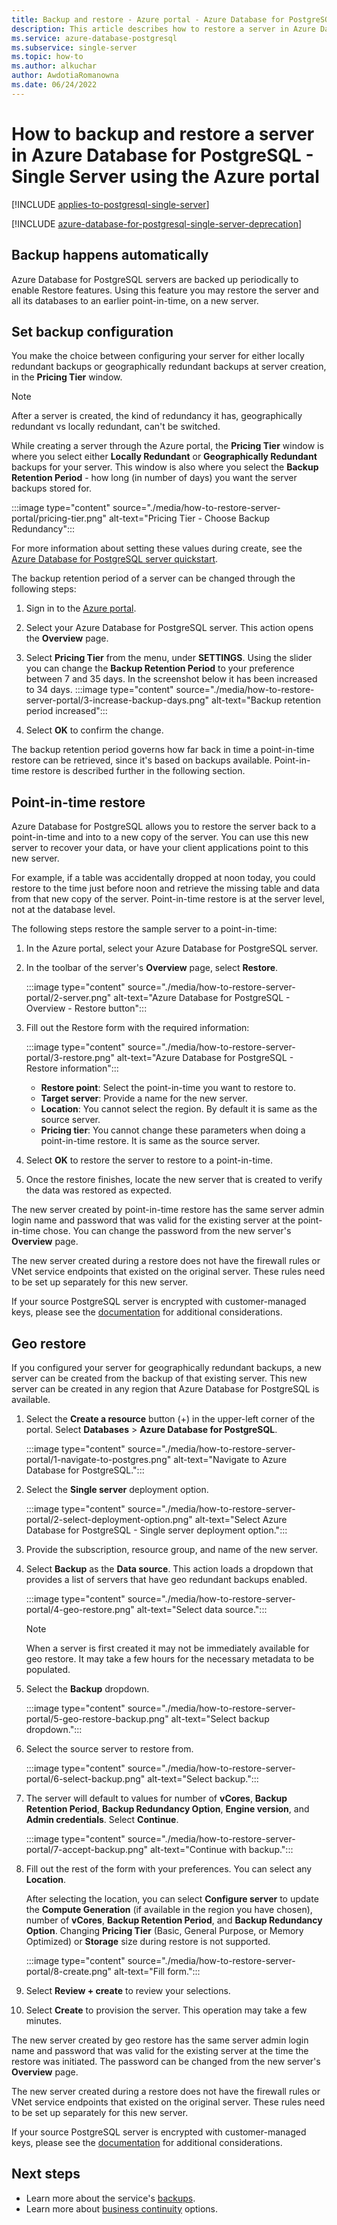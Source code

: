 ```yaml
---
title: Backup and restore - Azure portal - Azure Database for PostgreSQL - Single Server
description: This article describes how to restore a server in Azure Database for PostgreSQL - Single Server using the Azure portal.
ms.service: azure-database-postgresql
ms.subservice: single-server
ms.topic: how-to
ms.author: alkuchar
author: AwdotiaRomanowna
ms.date: 06/24/2022
---
```


# How to backup and restore a server in Azure Database for PostgreSQL - Single Server using the Azure portal

[!INCLUDE [applies-to-postgresql-single-server](../includes/applies-to-postgresql-single-server.md)]

[!INCLUDE [azure-database-for-postgresql-single-server-deprecation](../includes/azure-database-for-postgresql-single-server-deprecation.md)]

## Backup happens automatically

Azure Database for PostgreSQL servers are backed up periodically to enable Restore features. Using this feature you may restore the server and all its databases to an earlier point-in-time, on a new server.

## Set backup configuration

You make the choice between configuring your server for either locally redundant backups or geographically redundant backups at server creation, in the **Pricing Tier** window.

> [!NOTE]
> After a server is created, the kind of redundancy it has, geographically redundant vs locally redundant, can't be switched.
>

While creating a server through the Azure portal, the **Pricing Tier** window is where you select either **Locally Redundant** or **Geographically Redundant** backups for your server. This window is also where you select the **Backup Retention Period** - how long (in number of days) you want the server backups stored for.

   :::image type="content" source="./media/how-to-restore-server-portal/pricing-tier.png" alt-text="Pricing Tier - Choose Backup Redundancy":::

For more information about setting these values during create, see the [Azure Database for PostgreSQL server quickstart](quickstart-create-server-database-portal.md).

The backup retention period of a server can be changed through the following steps:
1. Sign in to the [Azure portal](https://portal.azure.com).
2. Select your Azure Database for PostgreSQL server. This action opens the **Overview** page.
3. Select **Pricing Tier** from the menu, under **SETTINGS**. Using the slider you can change the **Backup Retention Period** to your preference between 7 and 35 days.
In the screenshot below it has been increased to 34 days.
:::image type="content" source="./media/how-to-restore-server-portal/3-increase-backup-days.png" alt-text="Backup retention period increased":::

4. Select **OK** to confirm the change.

The backup retention period governs how far back in time a point-in-time restore can be retrieved, since it's based on backups available. Point-in-time restore is described further in the following section.

## Point-in-time restore

Azure Database for PostgreSQL allows you to restore the server back to a point-in-time and into to a new copy of the server. You can use this new server to recover your data, or have your client applications point to this new server.

For example, if a table was accidentally dropped at noon today, you could restore to the time just before noon and retrieve the missing table and data from that new copy of the server. Point-in-time restore is at the server level, not at the database level.

The following steps restore the sample server to a point-in-time:
1. In the Azure portal, select your Azure Database for PostgreSQL server.

2. In the toolbar of the server's **Overview** page, select **Restore**.

   :::image type="content" source="./media/how-to-restore-server-portal/2-server.png" alt-text="Azure Database for PostgreSQL - Overview - Restore button":::

3. Fill out the Restore form with the required information:

   :::image type="content" source="./media/how-to-restore-server-portal/3-restore.png" alt-text="Azure Database for PostgreSQL - Restore information":::
   - **Restore point**: Select the point-in-time you want to restore to.
   - **Target server**: Provide a name for the new server.
   - **Location**: You cannot select the region. By default it is same as the source server.
   - **Pricing tier**: You cannot change these parameters when doing a point-in-time restore. It is same as the source server.

4. Select **OK** to restore the server to restore to a point-in-time.

5. Once the restore finishes, locate the new server that is created to verify the data was restored as expected.

The new server created by point-in-time restore has the same server admin login name and password that was valid for the existing server at the point-in-time chose. You can change the password from the new server's **Overview** page.

The new server created during a restore does not have the firewall rules or VNet service endpoints that existed on the original server. These rules need to be set up separately for this new server.

If your source PostgreSQL server is encrypted with customer-managed keys, please see the [documentation](concepts-data-encryption-postgresql.md) for additional considerations.

## Geo restore

If you configured your server for geographically redundant backups, a new server can be created from the backup of that existing server. This new server can be created in any region that Azure Database for PostgreSQL is available.

1. Select the **Create a resource** button (+) in the upper-left corner of the portal. Select **Databases** > **Azure Database for PostgreSQL**.

   :::image type="content" source="./media/how-to-restore-server-portal/1-navigate-to-postgres.png" alt-text="Navigate to Azure Database for PostgreSQL.":::

2. Select the **Single server** deployment option.

   :::image type="content" source="./media/how-to-restore-server-portal/2-select-deployment-option.png" alt-text="Select Azure Database for PostgreSQL - Single server deployment option.":::

3. Provide the subscription, resource group, and name of the new server.

4. Select **Backup** as the **Data source**. This action loads a dropdown that provides a list of servers that have geo redundant backups enabled.

   :::image type="content" source="./media/how-to-restore-server-portal/4-geo-restore.png" alt-text="Select data source.":::

   > [!NOTE]
   > When a server is first created it may not be immediately available for geo restore. It may take a few hours for the necessary metadata to be populated.
   >

5. Select the **Backup** dropdown.

   :::image type="content" source="./media/how-to-restore-server-portal/5-geo-restore-backup.png" alt-text="Select backup dropdown.":::

6. Select the source server to restore from.

   :::image type="content" source="./media/how-to-restore-server-portal/6-select-backup.png" alt-text="Select backup.":::

7. The server will default to values for number of **vCores**, **Backup Retention Period**, **Backup Redundancy Option**, **Engine version**, and **Admin credentials**. Select **Continue**.

   :::image type="content" source="./media/how-to-restore-server-portal/7-accept-backup.png" alt-text="Continue with backup.":::

8. Fill out the rest of the form with your preferences. You can select any **Location**.

    After selecting the location, you can select **Configure server** to update the **Compute Generation** (if available in the region you have chosen), number of **vCores**, **Backup Retention Period**, and **Backup Redundancy Option**. Changing **Pricing Tier** (Basic, General Purpose, or Memory Optimized) or **Storage** size during restore is not supported.

   :::image type="content" source="./media/how-to-restore-server-portal/8-create.png" alt-text="Fill form.":::

9. Select **Review + create** to review your selections.

10. Select **Create** to provision the server. This operation may take a few minutes.

The new server created by geo restore has the same server admin login name and password that was valid for the existing server at the time the restore was initiated. The password can be changed from the new server's **Overview** page.

The new server created during a restore does not have the firewall rules or VNet service endpoints that existed on the original server. These rules need to be set up separately for this new server.

If your source PostgreSQL server is encrypted with customer-managed keys, please see the [documentation](concepts-data-encryption-postgresql.md) for additional considerations.

## Next steps

- Learn more about the service's [backups](concepts-backup.md).
- Learn more about [business continuity](concepts-business-continuity.md) options.
